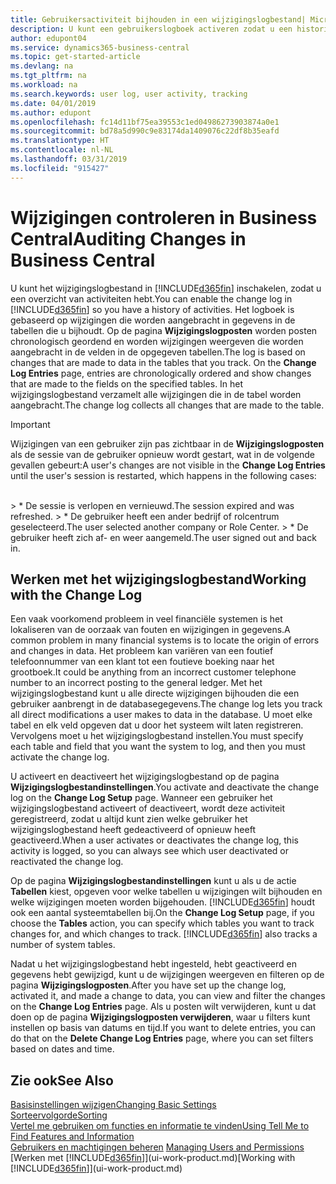 ```yaml
---
title: Gebruikersactiviteit bijhouden in een wijzigingslogbestand| Microsoft Docs
description: U kunt een gebruikerslogboek activeren zodat u een historie hebt van eventuele wijzigingen in gegevens in getraceerde tabellen.
author: edupont04
ms.service: dynamics365-business-central
ms.topic: get-started-article
ms.devlang: na
ms.tgt_pltfrm: na
ms.workload: na
ms.search.keywords: user log, user activity, tracking
ms.date: 04/01/2019
ms.author: edupont
ms.openlocfilehash: fc14d11bf75ea39553c1ed04986273903874a0e1
ms.sourcegitcommit: bd78a5d990c9e83174da1409076c22df8b35eafd
ms.translationtype: HT
ms.contentlocale: nl-NL
ms.lasthandoff: 03/31/2019
ms.locfileid: "915427"
---
```

# <a name="auditing-changes-in-business-central"></a><span data-ttu-id="86292-103">Wijzigingen controleren in Business Central</span><span class="sxs-lookup"><span data-stu-id="86292-103">Auditing Changes in Business Central</span></span>

<span data-ttu-id="86292-104">U kunt het wijzigingslogbestand in [!INCLUDE[d365fin](includes/d365fin_md.md)] inschakelen, zodat u een overzicht van activiteiten hebt.</span><span class="sxs-lookup"><span data-stu-id="86292-104">You can enable the change log in [!INCLUDE[d365fin](includes/d365fin_md.md)] so you have a history of activities.</span></span> <span data-ttu-id="86292-105">Het logboek is gebaseerd op wijzigingen die worden aangebracht in gegevens in de tabellen die u bijhoudt. Op de pagina **Wijzigingslogposten** worden posten chronologisch geordend en worden wijzigingen weergeven die worden aangebracht in de velden in de opgegeven tabellen.</span><span class="sxs-lookup"><span data-stu-id="86292-105">The log is based on changes that are made to data in the tables that you track. On the **Change Log Entries** page, entries are chronologically ordered and show changes that are made to the fields on the specified tables.</span></span> <span data-ttu-id="86292-106">In het wijzigingslogbestand verzamelt alle wijzigingen die in de tabel worden aangebracht.</span><span class="sxs-lookup"><span data-stu-id="86292-106">The change log collects all changes that are made to the table.</span></span>

> [!Important]
> <span data-ttu-id="86292-107">Wijzigingen van een gebruiker zijn pas zichtbaar in de **Wijzigingslogposten** als de sessie van de gebruiker opnieuw wordt gestart, wat in de volgende gevallen gebeurt:</span><span class="sxs-lookup"><span data-stu-id="86292-107">A user's changes are not visible in the **Change Log Entries** until the user's session is restarted, which happens in the following cases:</span></span>
<br />
> * <span data-ttu-id="86292-108">De sessie is verlopen en vernieuwd.</span><span class="sxs-lookup"><span data-stu-id="86292-108">The session expired and was refreshed.</span></span>
> * <span data-ttu-id="86292-109">De gebruiker heeft een ander bedrijf of rolcentrum geselecteerd.</span><span class="sxs-lookup"><span data-stu-id="86292-109">The user selected another company or Role Center.</span></span>
> * <span data-ttu-id="86292-110">De gebruiker heeft zich af- en weer aangemeld.</span><span class="sxs-lookup"><span data-stu-id="86292-110">The user signed out and back in.</span></span>

## <a name="working-with-the-change-log"></a><span data-ttu-id="86292-111">Werken met het wijzigingslogbestand</span><span class="sxs-lookup"><span data-stu-id="86292-111">Working with the Change Log</span></span>

<span data-ttu-id="86292-112">Een vaak voorkomend probleem in veel financiële systemen is het lokaliseren van de oorzaak van fouten en wijzigingen in gegevens.</span><span class="sxs-lookup"><span data-stu-id="86292-112">A common problem in many financial systems is to locate the origin of errors and changes in data.</span></span> <span data-ttu-id="86292-113">Het probleem kan variëren van een foutief telefoonnummer van een klant tot een foutieve boeking naar het grootboek.</span><span class="sxs-lookup"><span data-stu-id="86292-113">It could be anything from an incorrect customer telephone number to an incorrect posting to the general ledger.</span></span> <span data-ttu-id="86292-114">Met het wijzigingslogbestand kunt u alle directe wijzigingen bijhouden die een gebruiker aanbrengt in de databasegegevens.</span><span class="sxs-lookup"><span data-stu-id="86292-114">The change log lets you track all direct modifications a user makes to data in the database.</span></span> <span data-ttu-id="86292-115">U moet elke tabel en elk veld opgeven dat u door het systeem wilt laten registreren. Vervolgens moet u het wijzigingslogbestand instellen.</span><span class="sxs-lookup"><span data-stu-id="86292-115">You must specify each table and field that you want the system to log, and then you must activate the change log.</span></span>  

<span data-ttu-id="86292-116">U activeert en deactiveert het wijzigingslogbestand op de pagina **Wijzigingslogbestandinstellingen**.</span><span class="sxs-lookup"><span data-stu-id="86292-116">You activate and deactivate the change log on the **Change Log Setup** page.</span></span> <span data-ttu-id="86292-117">Wanneer een gebruiker het wijzigingslogbestand activeert of deactiveert, wordt deze activiteit geregistreerd, zodat u altijd kunt zien welke gebruiker het wijzigingslogbestand heeft gedeactiveerd of opnieuw heeft geactiveerd.</span><span class="sxs-lookup"><span data-stu-id="86292-117">When a user activates or deactivates the change log, this activity is logged, so you can always see which user deactivated or reactivated the change log.</span></span>

<span data-ttu-id="86292-118">Op de pagina **Wijzigingslogbestandinstellingen** kunt u als u de actie **Tabellen** kiest, opgeven voor welke tabellen u wijzigingen wilt bijhouden en welke wijzigingen moeten worden bijgehouden. [!INCLUDE[d365fin](includes/d365fin_md.md)] houdt ook een aantal systeemtabellen bij.</span><span class="sxs-lookup"><span data-stu-id="86292-118">On the **Change Log Setup** page, if you choose the **Tables** action, you can specify which tables you want to track changes for, and which changes to track. [!INCLUDE[d365fin](includes/d365fin_md.md)] also tracks a number of system tables.</span></span>

<span data-ttu-id="86292-119">Nadat u het wijzigingslogbestand hebt ingesteld, hebt geactiveerd en gegevens hebt gewijzigd, kunt u de wijzigingen weergeven en filteren op de pagina **Wijzigingslogposten**.</span><span class="sxs-lookup"><span data-stu-id="86292-119">After you have set up the change log, activated it, and made a change to data, you can view and filter the changes on the **Change Log Entries** page.</span></span> <span data-ttu-id="86292-120">Als u posten wilt verwijderen, kunt u dat doen op de pagina **Wijzigingslogposten verwijderen**, waar u filters kunt instellen op basis van datums en tijd.</span><span class="sxs-lookup"><span data-stu-id="86292-120">If you want to delete entries, you can do that on the **Delete Change Log Entries** page, where you can set filters based on dates and time.</span></span>  

## <a name="see-also"></a><span data-ttu-id="86292-121">Zie ook</span><span class="sxs-lookup"><span data-stu-id="86292-121">See Also</span></span>
[<span data-ttu-id="86292-122">Basisinstellingen wijzigen</span><span class="sxs-lookup"><span data-stu-id="86292-122">Changing Basic Settings</span></span>](ui-change-basic-settings.md)  
[<span data-ttu-id="86292-123">Sorteervolgorde</span><span class="sxs-lookup"><span data-stu-id="86292-123">Sorting</span></span>](ui-sorting.md)  
[<span data-ttu-id="86292-124">Vertel me gebruiken om functies en informatie te vinden</span><span class="sxs-lookup"><span data-stu-id="86292-124">Using Tell Me to Find Features and Information</span></span>](ui-search.md)  
<span data-ttu-id="86292-125">[Gebruikers en machtigingen beheren](ui-how-users-permissions.md)  </span><span class="sxs-lookup"><span data-stu-id="86292-125">[Managing Users and Permissions](ui-how-users-permissions.md)  </span></span>  
<span data-ttu-id="86292-126">[Werken met [!INCLUDE[d365fin](includes/d365fin_md.md)]](ui-work-product.md)</span><span class="sxs-lookup"><span data-stu-id="86292-126">[Working with [!INCLUDE[d365fin](includes/d365fin_md.md)]](ui-work-product.md)</span></span>  
